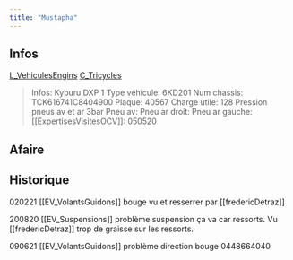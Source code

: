 ```yaml
---
title: "Mustapha"
---
```


## Infos
[L_VehiculesEngins](notes/engins%20de%20transport/véhicules/L_VehiculesEngins.md)  [C_Tricycles](C_Tricycles.md)

> Infos: Kyburu DXP 1
Type véhicule: 6KD201
Num chassis: TCK616741C8404900
Plaque: 40567
Charge utile: 128
Pression pneus av et ar 3bar
Pneu av:
Pneu ar droit:
Pneu ar gauche:
[[ExpertisesVisitesOCV]]: 050520

## Afaire 

## Historique
020221 [[EV_VolantsGuidons]] bouge vu et resserrer par [[fredericDetraz]]

200820 [[EV_Suspensions]] problème suspension ça va car ressorts. Vu [[fredericDetraz]] trop de graisse sur les ressorts.

090621 [[EV_VolantsGuidons]] problème direction bouge 0448664040
